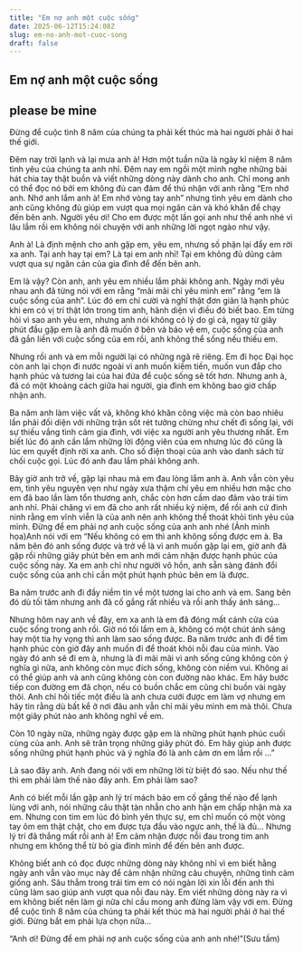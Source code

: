 ```yaml
---
title: "Em nợ anh một cuộc sống"
date: 2025-06-12T15:24:08Z
slug: em-no-anh-mot-cuoc-song
draft: false
---
```


## Em nợ anh một cuộc sống

## please be mine

Đừng để cuộc tình 8 năm của chúng ta phải kết thúc mà hai người phải ở hai thế giới.
 
Đêm nay trời lạnh và lại mưa anh à! Hơn một tuần nữa là ngày kỉ niệm 8 năm tình yêu của chúng ta anh nhỉ. Đêm nay em ngồi một mình nghe những bài hát chia tay thật buồn và viết những dòng này dành cho anh. Chỉ mong anh có thể đọc nó bởi em không đủ can đảm để thú nhận với anh rằng “Em nhớ anh. Nhớ anh lắm anh à! Em nhớ vòng tay anh” nhưng tình yêu em dành cho anh cũng không đủ giúp em vượt qua mọi ngăn cản và khó khăn để chạy đến bên anh.
 Người yêu ơi! Cho em được một lần gọi anh như thế anh nhé vì lâu lắm rồi em không nói chuyện với anh những lời ngọt ngào như vậy.
 
 Anh à! Là định mệnh cho anh gặp em, yêu em, nhưng số phận lại đẩy em rời xa anh. Tại anh hay tại em?
Là tại em anh nhỉ! Tại em không đủ dũng cảm vượt qua sự ngăn cản của gia đình để đến bên anh. 
 
 Em là vậy? Còn anh, anh yêu em nhiều lắm phải không anh. Ngày mới yêu nhau anh đã từng nói với em rằng “mãi mãi chỉ yêu mình em” rằng “em là cuộc sống của anh”. Lúc đó em chỉ cười và nghĩ thật đơn giản là hạnh phúc khi em có vị trí thật lớn trong tim anh, hãnh diện vì điều đó biết bao. Em từng hỏi vì sao anh yêu em, nhưng anh nói không có lý do gì cả, ngay từ giây phút đầu gặp em là anh đã muốn ở bên và bảo vệ em, cuộc sống của anh đã gắn liền với cuộc sống của em rồi, anh không thể sống nếu thiếu em.
 
 Nhưng rồi anh và em mỗi người lại có những ngã rẽ riêng. Em đi học Đại học còn anh lại chọn đi nước ngoài vì anh muốn kiếm tiền, muốn vun đắp cho hạnh phúc và tương lai của hai đứa để cuộc sống sẽ tốt hơn. Nhưng anh à, đã có một khoảng cách giữa hai người, gia đình em không bao giờ chấp nhận anh.
 
 Ba năm anh làm việc vất vả, không khó khăn công việc mà còn bao nhiêu lần phải đối diện với những trận sốt rét tưởng chừng như chết đi sống lại, với sự thiếu vắng tình cảm gia đình, với việc xa người anh yêu thương nhất. Em biết lúc đó anh cần lắm những lời động viên của em nhưng lúc đó cũng là lúc em quyết định rời xa anh. Cho số điện thoại của anh vào danh sách từ chối cuộc gọi. Lúc đó anh đau lắm phải không anh.
 
 Bây giờ anh trở về, gặp lại nhau mà em đau lòng lắm anh à. Anh vẫn còn yêu em, tình yêu nguyên vẹn như ngày xưa thậm chí yêu em nhiều hơn mặc cho em đã bao lần làm tổn thương anh, chắc còn hơn cầm dao đâm vào trái tim anh nhỉ. Phải chăng vì em đã cho anh rất nhiều kỷ niệm, để rồi anh cứ đinh ninh rằng em vĩnh viễn là của anh nên anh không thể thoát khỏi tình yêu của mình.
 Đừng để em phải nợ anh cuộc sống của anh anh nhé (Ảnh minh họa)Anh nói với em “Nếu không có em thì anh không sống được em à. Ba năm bên đó anh sống được và trở về là vì anh muốn gặp lại em, giờ anh đã gặp rồi những giây phút bên em anh mới cảm nhận được hạnh phúc của cuộc sống này. Xa em anh chỉ như người vô hồn, anh sẵn sàng đánh đổi cuộc sống của anh chỉ cần một phút hạnh phúc bên em là được.
 
Ba năm trước anh đi đầy niềm tin về một tương lai cho anh và em. Sang bên đó dù tối tăm nhưng anh đã cố gắng rất nhiều và rồi anh thấy ánh sáng…
 
Nhưng hôm nay anh về đây, em xa anh là em đã đóng mất cánh cửa của cuộc sống trong anh rồi. Giờ nó tối lắm em à, không có một chút ánh sáng hay một tia hy vọng thì anh làm sao sống được. Ba năm trước anh đi để tìm hạnh phúc còn giờ đây anh muốn đi để thoát khỏi nỗi đau của mình. Vào ngày đó anh sẽ đi em à, nhưng là đi mãi mãi vì anh sống cũng không còn ý nghĩa gì nữa, anh không còn mục đích sống, không còn niềm vui. Không ai có thể giúp anh và anh cũng không còn con đường nào khác. Em hãy bước tiếp con đường em đã chọn, nếu có buồn chắc em cũng chỉ buồn vài ngày thôi. Anh chỉ hối tiếc một điều là anh chưa cưới được em làm vợ nhưng em hãy tin rằng dù bất kể ở nơi đâu anh vẫn chỉ mãi yêu mình em mà thôi. Chưa một giây phút nào anh không nghĩ về em.
 
Còn 10 ngày nữa, những ngày được gặp em là những phút hạnh phúc cuối cùng của anh. Anh sẽ trân trọng những giây phút đó. Em hãy giúp anh được sống những phút hạnh phúc và ý nghĩa đó là anh cảm ơn em lắm rồi …”
 
 Là sao đây anh. Anh đang nói với em những lời từ biệt đó sao. Nếu như thế thì em phải làm thế nào đây anh. Em phải làm sao?
 
 Anh có biết mỗi lần gặp anh lý trí mách bảo em cố gắng thế nào để lạnh lùng với anh, nói những câu thật tàn nhẫn cho anh hận em chấp nhận mà xa em. Nhưng con tim em lúc đó bình yên thực sự, em chỉ muốn có một vòng tay ôm em thật chặt, cho em được tựa đầu vào ngực anh, thế là đủ… Nhưng lý trí đã thắng mất rồi anh à! Em cảm nhận được nỗi đau trong tim anh nhưng em không thể từ bỏ gia đình mình để đến bên anh được. 
 
Không biết anh có đọc được những dòng này không nhỉ vì em biết hằng ngày anh vẫn vào mục này để cảm nhận những câu chuyện, những tình cảm giống anh. Sâu thẳm trong trái tim em có nói ngàn lời xin lỗi đến anh thì cũng làm sao giúp anh vượt qua nỗi đau này. Em viết những dòng này ra vì em không biết nên làm gì nữa chỉ cầu mong anh đừng làm vậy với em. Đừng để cuộc tình 8 năm của chúng ta phải kết thúc mà hai người phải ở hai thế giới. Đừng bắt em phải lựa chọn nữa...
 
“Anh ơi! Đừng để em phải nợ anh cuộc sống của anh anh nhé!”(Sưu tầm)